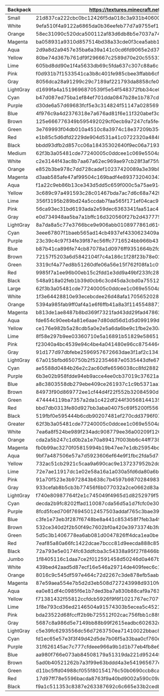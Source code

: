 | Backpack  | https://textures.minecraft.net/texture/                          |
|-----------|------------------------------------------------------------------|
| Small     | 21d837ca222cbc0bc12426f5da018c3a931b406008800960a9df112a596e7d62 |
| White     | 9efa510f4a9122a6865da0b36eefeb77d7a9755ef1c52943c28410da0b102225 |
| Orange    | 58ec31090c520dca500112af83d6db8b5e7037a748229f49f5df7f0fce6bfc9b |
| Magenta   | ba058931a9310d857514bd38a33cde0f3cea5abb1a40dc56a35acf520eb614d4 |
| Aqua      | 2d9a8d2a9457e35ba6a39a141c0cd6fd9065e2d37c6332eeaa0810b1a748d8eb |
| Yellow    | 80be74d367b761df9f296667c2589d70e20c555318950451015b0ed1a1e0face |
| Lime      | 605bd8dd90e1f4a5633db69c5fda637c307c88a6c14367252f833c0af4c21a8d |
| Pink      | f0d931b7f1533541ca3b8c401fe985cbee3ffabb6cf614553588f66f2e03c07c |
| Gray      | 8056dca28a91299c29c7189af221793da8858cfe07932a6d14879b8a2df3d2f  |
| LightGray | d1699fa4a1519696870539f5e54f548372fbb34ce04c8ee4efb8ce7f29491b56 |
| Cyan      | b47d087ed75ba1ef84ef701dda0847b28e1b787cdc26b7c8d68790cdac720758 |
| Purple    | d30de6a57d69683fcf5e3c314824f51147a02856946db102a0f92d071ea190d0 |
| Blue      | 4f976c9a4d2376318e7a676ad81f6e11f320abef3cd35368a0a9ba27e320340a |
| Brown     | 125e666776349b595492029cf0ecb9a7247cfa5fe4c048fb14ae2ca27f4f9d3e |
| Green     | 3e769993f04db010a4510c8a3974c18e37209b35ce859c1b58d49a382afb2a1d |
| Red       | e1b85c5d6dfd2229de904d531a41c0722320a4848ff7a7fbec565551c5644dd0 |
| Black     | bbdd93dfb2d857cc06a18435302640f9ec06a71939343a20af0b79bb38d14259 |
| Medium    | 62f3b3a05481cde77240005c0ddcee1c069e5504a62ce0977879f55a39396146 |
| White     | c2e3144f43ac8b7aa67a62ec969ae97cb28f3af75fa0872d3544d8fbb0ac5005 |
| Orange    | e852b3be978c7dd728cadef10237420089a3e39b80261303e8b9a36b7b7e01db |
| Magenta   | d3aab585afe47af99504c169badf4e89373204034331acff3ecc59a79fb7d47d |
| Aqua      | f1a22c9eb86b13ce343d5dd5c659f000c5a75ae91e29a40bdd43a6964967c0e  |
| Yellow    | 3c689c97a491593c28c01467bda7ac7d6c68a742f3af1c6660b9305d39378187 |
| Lime      | 356f3195b289bd24a5ccdab7faa565f171ef04cac91691aa3ee89569c8045aeb |
| Pink      | 56ca93ec31bd6193ada2e59dec6363341faa51ac41364b21475ac2fbb55b6e44 |
| Gray      | e0d734948aa5ba7a1bffc16d320560f27b2d4377754f2228badb008a817f3ba5 |
| LightGray | 8a7da8a5c77e3766bce9e906abb0108977861d610a8f607ce06dc2dfce878b2c |
| Cyan      | 3eee67807f1baeb565ad14cb4937ef4330623409a505db7284f34c2577ed556f |
| Purple    | 23c39c4c97f34fe39f87ec56ffc7716524bb966b437ad45609be0cadea4270c3 |
| Blue      | b87b41ca896fe74cb87078a1d0976ff9351664b2fda5abb48c558acdbed271ba |
| Brown     | 72157f5203a6d5842104f7c4a186c1f28f23b78e02547515af607780b055c148 |
| Green     | 3319cf4a77ed8b51260dfe06a56e15f762f08fa1c0f9101fea27514540dfdaa9 |
| Red       | 9985f7a1ee96b00eb15c2fdd1e3dd9a49bf233fc28f1434303452682736cc4fb |
| Black     | 548a918a02feb1b39d0cb6c3cd45da3cbd0a75512281b28596aaf0beac3afc30 |
| Large     | 62f3b3a05481cde77240005c0ddcee1c069e5504a62ce0977879f55a39396146 |
| White     | 1f3e64428810e93ecebcdee26d48afa1705652028cf25694c369cd20442ba517 |
| Orange    | 5394a985fab9ff0af4a1e6f6ffb41a8a3f11455488710fff749a95e8479d51b6 |
| Magenta   | b813de1ae8487b8bd369f7321fad43dd29fad47862006413b5de66360e42fbd8 |
| Aqua      | fde654c90eeb4a81e6aae7d80dd56d1d5d099199d610e09c8ec50b61a012248c |
| Yellow    | ce176e982b5a28cdb5a0e2e5a6da6be9c1fbe2e30a33382973277a96ffde4d84 |
| Lime      | 8f58e297b9ee03360710e5a16891b51829e58651f82fec441a3f9af4e746b12e |
| Pink      | f23040a4bc4539e94c4be4a041480e96cc8754464012af9f3ba7ff18f646ddb0 |
| Gray      | 91d177d97dbfebe2596957672663dae3f1af2c13423e1e242d2298328362382c |
| LightGray | 67a015bfbd650750b2f522354687e0535443dfe67ce83202a8b76edce42e6114 |
| Cyan      | ae5588d0484b26e2c2ac60dfe6596038cc8fd2882f6ed135f2cc9097eb420ada |
| Purple    | 6b3e02b958fdde94eb9acce4ee0cb37019c37621a8862c4234702739ccf9f85b |
| Blue      | a8c3803558db279ebe409ce261937c1c9b5371aa1786555f69b55bb223f9324  |
| Brown     | 84973f90d869772ee1cf44d4f22f552b32084590d57fd91d683ee16839adc7ea |
| Green     | 474444119ba7357a2da1c422df244f30568144135172cdc43b606f0f8f643d58 |
| Red       | bbd7db0313fe80d927bb3aba04075c69f5200f55637459e22b8d933f6ae6733f |
| Black     | 519fbf0e595444b6cdb90207481ef270cdd3796f07bea439c599ec9528191bf0 |
| Greater   | 62f3b3a05481cde77240005c0ddcee1c069e5504a62ce0977879f55a39396146 |
| White     | 7ea6a8f524be989f234adc908779ee36a00209f12639f1fd03a9cff1c09b339a |
| Orange    | cda2a5b247c1d0b2a1e70a89417f003bb6c44ff7388ac2fcc3f4700e56b2295f |
| Magenta   | fb0b99ac3270f05815994b19b47ee7e1db25954bc21d22dc430af9ae55c045b8 |
| Aqua      | 9bf7a487506e57a7d5923606ef64e9f1fbc2fda5d7bde8d1ebc74734009e769a |
| Yellow    | 732ac51cb2921c5caa9a690cac9e137237952b2dd806f4f40f32260422194128 |
| Lime      | 72e7ae11917dc1e02e58a16a1a030a5fd6da80a6b2106366c098d071756399fe |
| Pink      | 91a70f523e3b972843b638c7b4597b987028498347573029c7475167a3247a75 |
| Gray      | 933cefab8b5cb3b77456f6b077032a2ce0662d83abd88d5957c27fbe949594e6 |
| LightGray | f740e80987764f2e1c745049f4965d1d8252979f546b4d59d736de2be29b5470 |
| Cyan      | decda2b9fc8202ffad110087cda56d5a1d7fcfc0e307c8adb79eca0a7a27cc13 |
| Purple    | 8fcd5fced706f76945012457503addaf765c3bae39c8f9622f3f4cefdee9b529 |
| Blue      | c3fe1e73eb3f287f6748be8a441c853458f7feb3a49c1a6c6861c2e2afce651  |
| Brown     | 532ce340d2f2b50f49c7602bf0a420e3973374b3fcf81379d206f2bf358aed0  |
| Green     | 5d5c3b1406778ea6ab081d0047826ff4dca1ea0be2f76e9b9e07c181f6332040 |
| Red       | 7eaf85a80a66fc1422dcae7bccc81d9eecda888c8518d30e4455a31592d9a2b1 |
| Black     | 72a793e5e0174fc63ddfcba3c54338a95f27f8466b09ce35cf0ced236e51bf07 |
| Jumbo     | 1f8405116c1daa7ce2f012591458d50246d0a467bcb95a5a2c033aefd6008b63 |
| White     | 439bed42aad5d87ecf16e546a29714de409feec6c15d1f745c35c104639f4d49 |
| Orange    | 8016c9c545df597e464c72d2267c3de878efb5aab510b9c4647ee9139e58d89a |
| Magenta   | 87e59aea554e7b5d2d3eb508d727243998d9310fe3f61aa0062215a2ee50de95 |
| Aqua      | ea0e81df4c0985f6e1b7ded3ba7a830b88caf9a763605ba4b61a247b5cfd2e8e |
| Yellow    | f71381432f55812ccfdcb5926f9f6f1021767ec707f454bc1543ba29c95bfc9e |
| Lime      | 1f8e793cd36ed2146504a91574303b5ecea5c4521fcbde86b65d41e23f151c81 |
| Pink      | bda23522d68fccff2b9b725512f02cac756fbb1c8898da3535cf93cae818d2bd |
| Gray      | 5687c8a986d5e7149bb88b99f2615eadbc602632ddf4e8376ab12cb543ca35e5 |
| LightGray | c5e39fc6293556dc56d7263750ea71410022bbac8f87e89048a79b42ccfd34e1 |
| Cyan      | fd1ec65e57e3f3f49d42d5de7b06f5a33baa0cf760e33d64622e2d62fe9a1892 |
| Purple    | 31f626145ac7c777cfdeee966a9b1d1b77eb4fb8e6d6901364c84d48fc9dff18 |
| Blue      | aa980f766e073ab84508179a51319da221d95244fcf97978f347f3a1b787ee90 |
| Brown     | 5ad0b40521262b7a3f99e63bddd4a3e541965677e1414eafa142e8bba9dfe481 |
| Green     | d11bc5ffd04988cf055f80154176c50b0690ccb8ca2e1a87e70d0e4922a82996 |
| Red       | 17d97ff78e5596bacda8763f9a40bd9002a590c09aac7784e12e63a65b346719 |
| Black     | f9a1c511353c8387e263387692c6c665e33b2cedb0418deaf102eb459d284af3 |